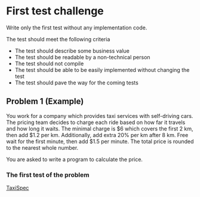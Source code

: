 # First test challenge

Write only the first test without any implementation code.

The test should meet the following criteria
* The test should describe some business value
* The test should be readable by a non-technical person
* The test should not compile
* The test should be able to be easily implemented without changing the test
* The test should pave the way for the coming tests

## Problem 1 (Example)

You work for a company which provides taxi services with self-driving cars. The pricing team decides to charge each ride based on how far it travels and how long it waits. The minimal charge is $6 which covers the first 2 km, then add $1.2 per km. Additionally, add extra 20% per km after 8 km. Free wait for the first minute, then add $1.5 per minute. The total price is rounded to the nearest whole number.

You are asked to write a program to calculate the price.

### The first test of the problem

[TaxiSpec](app/src/test/kotlin/me/heaton/TaxiSpec.kt)